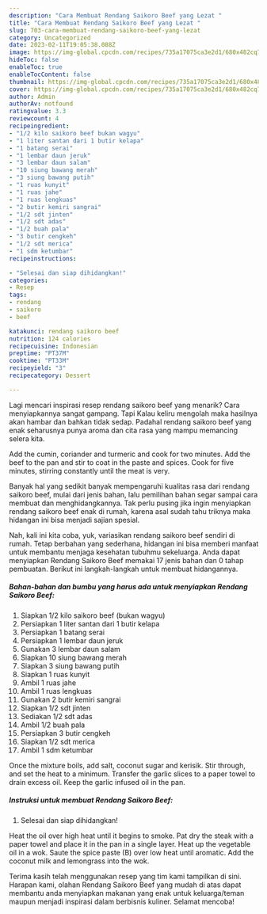 ```yaml
---
description: "Cara Membuat Rendang Saikoro Beef yang Lezat "
title: "Cara Membuat Rendang Saikoro Beef yang Lezat "
slug: 703-cara-membuat-rendang-saikoro-beef-yang-lezat
category: Uncategorized
date: 2023-02-11T19:05:38.088Z
image: https://img-global.cpcdn.com/recipes/735a17075ca3e2d1/680x482cq70/rendang-saikoro-beef-foto-resep-utama.jpg
hideToc: false
enableToc: true
enableTocContent: false
thumbnail: https://img-global.cpcdn.com/recipes/735a17075ca3e2d1/680x482cq70/rendang-saikoro-beef-foto-resep-utama.jpg
cover: https://img-global.cpcdn.com/recipes/735a17075ca3e2d1/680x482cq70/rendang-saikoro-beef-foto-resep-utama.jpg
author: Admin
authorAv: notfound
ratingvalue: 3.3
reviewcount: 4
recipeingredient:
- "1/2 kilo saikoro beef bukan wagyu"
- "1 liter santan dari 1 butir kelapa"
- "1 batang serai"
- "1 lembar daun jeruk"
- "3 lembar daun salam"
- "10 siung bawang merah"
- "3 siung bawang putih"
- "1 ruas kunyit"
- "1 ruas jahe"
- "1 ruas lengkuas"
- "2 butir kemiri sangrai"
- "1/2 sdt jinten"
- "1/2 sdt adas"
- "1/2 buah pala"
- "3 butir cengkeh"
- "1/2 sdt merica"
- "1 sdm ketumbar"
recipeinstructions:

- "Selesai dan siap dihidangkan!"
categories:
- Resep
tags:
- rendang
- saikoro
- beef

katakunci: rendang saikoro beef 
nutrition: 124 calories
recipecuisine: Indonesian
preptime: "PT37M"
cooktime: "PT33M"
recipeyield: "3"
recipecategory: Dessert

---
```



Lagi mencari inspirasi resep rendang saikoro beef yang menarik? Cara menyiapkannya sangat gampang. Tapi Kalau keliru mengolah maka hasilnya akan hambar dan bahkan tidak sedap. Padahal rendang saikoro beef yang enak seharusnya punya aroma dan cita rasa yang mampu memancing selera kita.


Add the cumin, coriander and turmeric and cook for two minutes. Add the beef to the pan and stir to coat in the paste and spices. Cook for five minutes, stirring constantly until the meat is very.

Banyak hal yang sedikit banyak mempengaruhi kualitas rasa dari rendang saikoro beef, mulai dari jenis bahan, lalu pemilihan bahan segar sampai cara membuat dan menghidangkannya. Tak perlu pusing jika ingin menyiapkan rendang saikoro beef enak di rumah, karena asal sudah tahu triknya maka hidangan ini bisa menjadi sajian spesial.


Nah, kali ini kita coba, yuk, variasikan rendang saikoro beef sendiri di rumah. Tetap berbahan yang sederhana, hidangan ini bisa memberi manfaat untuk membantu menjaga kesehatan tubuhmu sekeluarga. Anda dapat menyiapkan Rendang Saikoro Beef memakai 17 jenis bahan dan 0 tahap pembuatan. Berikut ini langkah-langkah untuk membuat hidangannya.

<!--inarticleads1-->

##### Bahan-bahan dan bumbu yang harus ada untuk menyiapkan Rendang Saikoro Beef:

1. Siapkan 1/2 kilo saikoro beef (bukan wagyu)
1. Persiapkan 1 liter santan dari 1 butir kelapa
1. Persiapkan 1 batang serai
1. Persiapkan 1 lembar daun jeruk
1. Gunakan 3 lembar daun salam
1. Siapkan 10 siung bawang merah
1. Siapkan 3 siung bawang putih
1. Siapkan 1 ruas kunyit
1. Ambil 1 ruas jahe
1. Ambil 1 ruas lengkuas
1. Gunakan 2 butir kemiri sangrai
1. Siapkan 1/2 sdt jinten
1. Sediakan 1/2 sdt adas
1. Ambil 1/2 buah pala
1. Persiapkan 3 butir cengkeh
1. Siapkan 1/2 sdt merica
1. Ambil 1 sdm ketumbar


Once the mixture boils, add salt, coconut sugar and kerisik. Stir through, and set the heat to a minimum. Transfer the garlic slices to a paper towel to drain excess oil. Keep the garlic infused oil in the pan. 

<!--inarticleads2-->

##### Instruksi untuk membuat Rendang Saikoro Beef:


1. Selesai dan siap dihidangkan!

Heat the oil over high heat until it begins to smoke. Pat dry the steak with a paper towel and place it in the pan in a single layer. Heat up the vegetable oil in a wok. Saute the spice paste (B) over low heat until aromatic. Add the coconut milk and lemongrass into the wok. 

Terima kasih telah menggunakan resep yang tim kami tampilkan di sini. Harapan kami, olahan Rendang Saikoro Beef yang mudah di atas dapat membantu anda menyiapkan makanan yang enak untuk keluarga/teman maupun menjadi inspirasi dalam berbisnis kuliner. Selamat mencoba!
